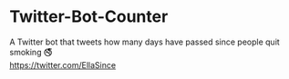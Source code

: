 # Twitter-Bot-Counter
A Twitter bot that tweets how many days have passed since people quit smoking 🚭
<br>
https://twitter.com/EllaSince
